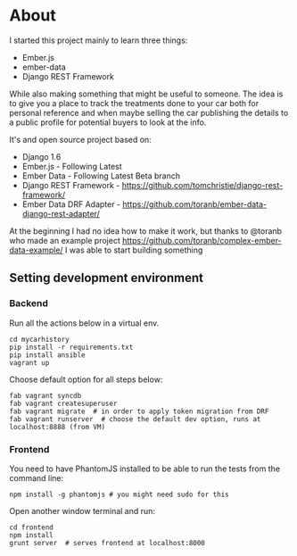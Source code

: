 # About

I started this project mainly to learn three things:

- Ember.js
- ember-data
- Django REST Framework

While also making something that might be useful to someone.
The idea is to give you a place to track the treatments done to your car
both for personal reference and when maybe selling the car publishing the
details to a public profile for potential buyers to look at the info.

It's and open source project based on:

- Django 1.6
- Ember.js - Following Latest
- Ember Data - Following Latest Beta branch
- Django REST Framework - https://github.com/tomchristie/django-rest-framework/
- Ember Data DRF Adapter - https://github.com/toranb/ember-data-django-rest-adapter/

At the beginning I had no idea how to make it work, but thanks to @toranb
who made an example project https://github.com/toranb/complex-ember-data-example/
I was able to start building something

## Setting development environment


### Backend

Run all the actions below in a virtual env.

    cd mycarhistory
    pip install -r requirements.txt
    pip install ansible
    vagrant up

Choose default option for all steps below:

    fab vagrant syncdb
    fab vagrant createsuperuser
    fab vagrant migrate  # in order to apply token migration from DRF
    fab vagrant runserver  # choose the default dev option, runs at localhost:8888 (from VM)


### Frontend

You need to have PhantomJS installed to be able to run the tests from the command line:

    npm install -g phantomjs # you might need sudo for this

Open another window terminal and run:

    cd frontend
    npm install
    grunt server  # serves frontend at localhost:8000
